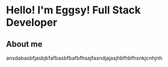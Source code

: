 # Hello! I'm Eggsy! Full Stack Developer
## About me
ansdabasbfjasbjkfafbasbfbafbfhsajfasndjajasjhbfhbfhsnkjcnhjnh
